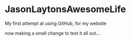 # JasonLaytonsAwesomeLife
My first attempt at using GitHub, for my website


now making a small change to test it all out...